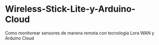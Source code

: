 # Wireless-Stick-Lite-y-Arduino-Cloud
Como monitorear sensores de manera remota con tecnología Lora WAN y Arduino Cloud
